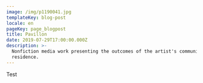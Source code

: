```yaml
---
image: /img/p1190041.jpg
templateKey: blog-post
locale: en
pageKey: page_blogpost
title: Pavillon
date: 2019-07-29T17:00:00.000Z
description: >-
  Nonfiction media work presenting the outcomes of the artist's community-based
  residence.
---
```

Test
